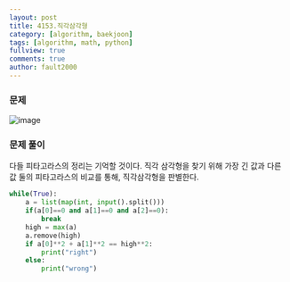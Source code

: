```yaml
---
layout: post
title: 4153.직각삼각형
category: [algorithm, baekjoon]
tags: [algorithm, math, python]
fullview: true
comments: true
author: fault2000
---
```

<h3>문제</h3>

![image](https://user-images.githubusercontent.com/73513005/148473954-34238402-d175-4eef-b056-7b9518ff59e2.png)

<h3>문제 풀이</h3>

다들 피타고라스의 정리는 기억할 것이다. 직각 삼각형을 찾기 위해 가장 긴 값과 다른 값 둘의 피타고라스의 비교를 통해, 직각삼각형을 판별한다.

```python
while(True):
    a = list(map(int, input().split()))
    if(a[0]==0 and a[1]==0 and a[2]==0):
        break
    high = max(a)
    a.remove(high)
    if a[0]**2 + a[1]**2 == high**2:
        print("right")
    else:
        print("wrong")
```
